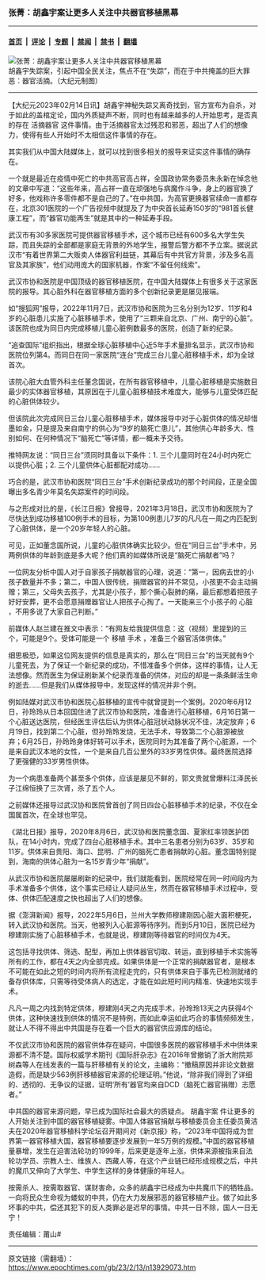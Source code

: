 ### 张菁：胡鑫宇案让更多人关注中共器官移植黑幕

---

#### [首页](../../../..?n13929073) &nbsp;|&nbsp; [评论](../../../../../epoch-comment?n13929073) &nbsp;|&nbsp; [专题](../../../../../epoch-special?n13929073) &nbsp;|&nbsp; [禁闻](../../../../../epoch-news?n13929073) &nbsp;|&nbsp; [禁书](../../../../../books?n13929073) &nbsp;|&nbsp; [翻墙](https://github.com/gfw-breaker/nogfw/blob/master/README.md?n13929073)


<div><img alt="张菁：胡鑫宇案让更多人关注中共器官移植黑幕" class="attachment-djy_600_400 size-djy_600_400 wp-post-image" src="https://i.epochtimes.com/assets/uploads/2023/02/id13921255-191a4e7950f803d4424116e833f60bbc-600x400-1.jpg"/>
<div class="caption">
 胡鑫宇失踪案，引起中国全民关注，焦点不在“失踪”，而在于中共掩盖的巨大罪恶：器官活摘。（大纪元制图）
</div></div><hr/><div class="post_content" id="artbody" itemprop="articleBody">
 <!-- article content begin -->
 <p>
  【大纪元2023年02月14日讯】胡鑫宇神秘失踪又离奇找到，官方宣布为自杀，对于如此的盖棺定论，国内外质疑声不断，同时也有越来越多的人开始思考，是否真的存在
  <ok href="https://www.epochtimes.com/gb/tag/%E6%B4%BB%E6%91%98%E5%99%A8%E5%AE%98.html">
   活摘器官
  </ok>
  这件事情。由于活摘器官太过残忍和邪恶，超出了人们的想像力，使得有些人开始时不太相信这件事情的存在。
 </p>
 <p>
  其实我们从中国大陆媒体上，就可以找到很多相关的报导来证实这件事情的确存在。
 </p>
 <p>
  一个就是最近在疫情中死亡的中共高官高占祥，全国政协常务委员朱永新在悼念他的文章中写道：“这些年来，高占祥一直在顽强地与病魔作斗争，身上的器官换了好多，他戏称许多零件都不是自己的了。”在中共国，为高官更换器官续命一直都存在，北京301医院的一个广告视频中就提及了为中央首长延寿150岁的“981首长健康工程”，而“器官功能再生”就是其中的一种延寿手段。
 </p>
 <p>
  武汉市有30多家医院可提供器官移植手术，这个城市已经有600多名大学生失踪，而且失踪的全部都是家庭无背景的外地学生，报警后警方都不予立案。据说武汉市“有着世界第二大贩卖人体器官利益链，其幕后有中共官方背景，涉及多名高官及其家族”，他们动用庞大的国家机器，作案“不留任何线索”。
 </p>
 <p>
  武汉市协和医院是中国顶级的器官移植医院，在中国大陆媒体上有很多关于这家医院的报导。其心脏外科在器官移植方面的多个创新纪录更是屡见报端。
 </p>
 <p>
  如“搜狐网”报导，2022年11月7日，武汉市协和医院为三名分别为12岁、11岁和4岁的心脏患儿实施了心脏移植手术，使用了“三颗来自北京、广州、南宁的心脏”。该医院也成为同日内完成移植儿童心脏例数最多的医院，创造了新的纪录。
 </p>
 <p>
  “追查国际”组织指出，根据全球心脏移植中心近5年手术量排名显示，武汉市协和医院位列第4。而同日在同一家医院“连台”完成三台儿童心脏移植手术，却为全球首次。
 </p>
 <p>
  该院心脏大血管外科主任董念国说，在所有器官移植中，儿童心脏移植是实施数目最少的实体器官移植，其原因在于儿童心脏移植技术难度大，能够与儿童受体匹配的心脏供体较少。
 </p>
 <p>
  但该院此次完成同日三台儿童心脏移植手术，媒体报导中对于心脏供体的情况却惜墨如金，只是提及来自南宁的供心为“9岁的脑死亡患儿”，其他供心年龄多大、性别如何、在何种情况下“脑死亡”等详情，都一概未予交待。
 </p>
 <p>
  推特网友说：“同日三台”须同时具备以下条件：1. 三个儿童同时在24小时内死亡以提供心脏；2. 三个儿童供体心脏都配对成功……
 </p>
 <p>
  巧合的是，武汉市协和医院“同日三台”手术创新纪录成功的那个时间段，正是全国曝出多名青少年莫名失踪案件的时间段。
 </p>
 <p>
  与之形成对比的是，《长江日报》曾报导，2021年3月18日，武汉市协和医院为了尽快达到成功移植100例手术的目标，为第100例患儿7岁的凡凡在一周之内匹配到了心脏供体，是一个20岁年轻人的心脏。
 </p>
 <p>
  可见，正如董念国所说，儿童的心脏供体确实比较少。但在“同日三台”手术中，另两例供体的年龄到底是多大呢？他们真的如媒体所说是“脑死亡捐献者”吗？
 </p>
 <p>
  一位网友分析中国人对于自家孩子捐献器官的心理，说道：“第一，因病去世的小孩子数量并不多；第二，中国人很传统，捐赠器官的并不常见，小孩更不会主动捐赠；第三，父母失去孩子，尤其是小孩子，那个撕心裂肺的痛，最后都想着把孩子好好安葬，更不会愿意捐赠器官让人把孩子心掏了。一天能来三个小孩子的
  <ok href="https://www.soundofhope.org/term/8277">
   心脏
  </ok>
  ，不用多说了大家自己判断。”
 </p>
 <p>
  前媒体人赵兰建在推文中表示：“有网友给我提供信息：这（视频）里提到的三个，可能是9个。受体可能是一个
  <ok href="https://www.soundofhope.org/term/7650">
   移植
  </ok>
  <ok href="https://www.soundofhope.org/term/3756">
   手术
  </ok>
  ，准备三个器官活体供体。”
 </p>
 <p>
  细思极恐，如果这位网友提供的信息是真实的，那么在“同日三台”的当天就有9个儿童死去，为了保证一个新纪录的成功，不惜准备多个供体，这样的事情，让人无法想像。然而医生为保证刷新某个纪录而准备的供体，对应的却是一条条鲜活生命的逝去……但是我们从媒体报导中，发现这样的情况并非个例。
 </p>
 <p>
  例如陆媒对武汉市协和医院心脏移植的宣传中就曾提到一个案例。2020年6月12日，孙玲玲从日本回国住进了武汉市协和医院，准备进行心脏移植，6月16日第一个心脏送达医院，但经医生评估后认为供体心脏冠状动脉状况不佳，决定放弃；6月19日，找到第二个心脏，但孙玲玲发烧，无法手术，导致第二个心脏源被放弃；6月25日，孙玲玲身体好转可以手术，医院同时为其准备了两个心脏源，一个是来自武汉本地的女性，一个是来自几百公里外的33岁男性供体。最终医院选择了更强健的33岁男性供体。
 </p>
 <p>
  为一个病患准备两个甚至多个供体，应该是屡见不鲜的，郭文贵就曾爆料江泽民长子江绵恒换了三次肾，杀了五个人。
 </p>
 <p>
  之前媒体还报导过武汉协和医院曾首创了同日四台心脏移植手术的纪录，不仅在全国属首次，在全球也罕见。
 </p>
 <p>
  《湖北日报》报导，2020年8月6日，武汉协和医院董念国、夏家红率领医护团队，在14小时内，完成了四台心脏移植手术。其中三名患者分别为63岁、35岁和11岁。供体来自贵阳、海口、昆明、广州的脑死亡患者捐献的心脏。董念国特别提到，海南的供体心脏为一名15岁青少年“捐献”。
 </p>
 <p>
  从武汉市协和医院屡屡刷新的纪录中，我们就能看到，医院经常在同一时间段内为手术准备多个供体，这个事实已经让人疑问丛生，然而在器官移植手术过程中，受体、供体匹配速度之快也超出了人们的想像。
 </p>
 <p>
  据《澎湃新闻》报导，2022年5月6日，兰州大学教师穆建刚因心脏大面积梗死，转入武汉协和医院。当天，他被列入心脏源等待序列。而到5月10日，医院已经为穆建刚实施了心脏移植手术，也就是说，穆建刚等待器官的时间仅为4天。
 </p>
 <p>
  这包括寻找供体、筛选、配型，再加上供体器官切取、转运，直到移植手术实施等所有的工作，都在4天之内全部完成。如果供体是一个正常的捐献器官者，是根本不可能在如此之短的时间内将所有流程走完的，只有供体来自于事先已检测就绪的备存供体库，只需等待受体病人的选定，才能在如此短时间内精准、快速地实现手术。
 </p>
 <p>
  凡凡一周之内找到特定供体，穆建刚4天之内完成手术，孙玲玲13天之内获得4个供体，这种快速找到供体的情况不是特例，而如此幸运如此巧合的事情频频发生，就让人不得不得出中共国是存在着一个巨大的器官供应源库的结论。
 </p>
 <p>
  不仅武汉市协和医院的器官供体存在疑问，中国很多医院的器官移植手术中供体来源都不清不楚。国际权威学术期刊《国际肝杂志》在2016年曾撤销了浙大附院郑树森等人在线发表的一篇与肝移植有关的论文，主编称：“撤稿原因并非论文数据造假，而是缺少563例肝移植器官来源的伦理证明。”他说，“除非我们得到了详细的、透彻的、无争议的证据，证明‘所有’器官均来自DCD（脑死亡器官捐赠）志愿者。”
 </p>
 <p>
  中共国的器官来源问题，早已成为国际社会最大的质疑点。
  <ok href="https://www.epochtimes.com/gb/tag/%E8%83%A1%E9%91%AB%E5%AE%87%E6%A1%88.html">
   胡鑫宇案
  </ok>
  件让更多的人开始关注到中国的器官移植疑雾。中国人体器官捐献与移植委员会主任委员黄洁夫在2020年器官移植科学论坛召开期间对《新京报》称，“2023年中国将成为世界第一器官移植大国，器官移植要逐步发展到一年5万例的规模。”中国的器官移植量暴增，发生在迫害法轮功的1999年，后来更是逐年上涨，供体来源被指来自法轮功学员、宗教人士、维族人、西藏人等，在这个产业链已经形成规模之后，中共的魔爪又伸向了大学生、中学生这样的身体健康的年轻人。
 </p>
 <p>
  按需杀人、按需取器官、谋财害命，众多的胡鑫宇已经成为中共魔爪下的牺牲品。一向将民众生命视为蝼蚁的中共，仍在大力发展邪恶的器官移植产业。做了如此多坏事的中共，偿还其犯下的反人类罪必是迟早的事情。中共一日不除，国人一日无宁！
 </p>
 <p>
  责任编辑：莆山#
 </p>
 <!-- article content end -->
 <div id="below_article_ad">
 </div>
</div>


---

原文链接（需翻墙）：https://www.epochtimes.com/gb/23/2/13/n13929073.htm